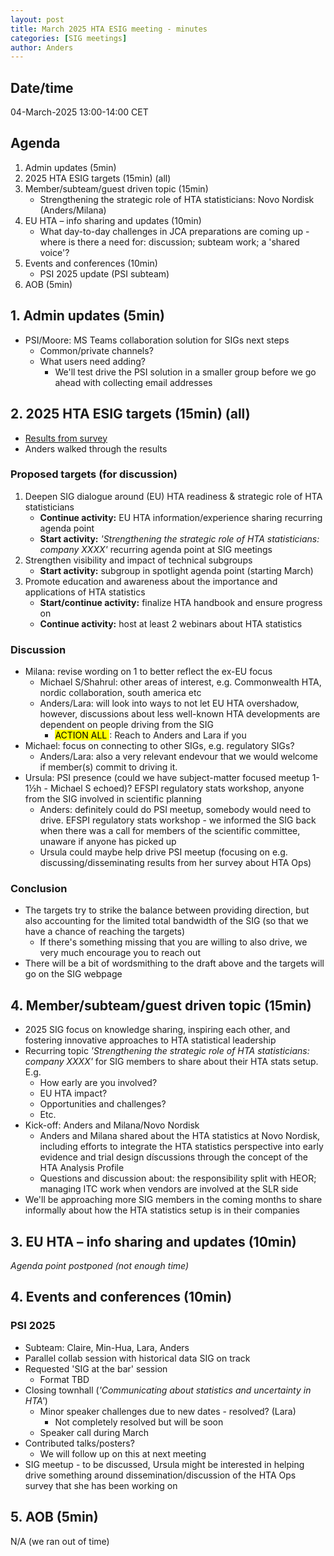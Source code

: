 ```yaml
---
layout: post
title: March 2025 HTA ESIG meeting - minutes 
categories: [SIG meetings]
author: Anders
---
```


## Date/time
04-March-2025 13:00-14:00 CET


## Agenda

1. Admin updates (5min)
2. 2025 HTA ESIG targets (15min) (all)
3. Member/subteam/guest driven topic (15min)
   - Strengthening the strategic role of HTA statisticians: Novo Nordisk (Anders/Milana)
4. EU HTA – info sharing and updates (10min)
   - What day-to-day challenges in JCA preparations are coming up - where is there a need for: discussion; subteam work; a 'shared voice'?
5. Events and conferences (10min)
   - PSI 2025 update (PSI subteam)
6. AOB (5min)


## 1. Admin updates (5min)

- PSI/Moore: MS Teams collaboration solution for SIGs next steps
  - Common/private channels?
  - What users need adding?
    - We'll test drive the PSI solution in a smaller group before we go ahead with collecting email addresses


## 2. 2025 HTA ESIG targets (15min) (all)

- [Results from survey](https://htaesig.github.io/2025-esig-targets-survey-results/)
- Anders walked through the results


### Proposed targets (for discussion)

1. Deepen SIG dialogue around (EU) HTA readiness & strategic role of HTA statisticians
   - **Continue activity:** EU HTA information/experience sharing recurring agenda point
   - **Start activity:** _'Strengthening the strategic role of HTA statisticians: company XXXX'_ recurring agenda point at SIG meetings
2. Strengthen visibility and impact of technical subgroups
   - **Start activity:** subgroup in spotlight agenda point (starting March)
3. Promote education and awareness about the importance and applications of HTA statistics
   - **Start/continue activity:** finalize HTA handbook and ensure progress on
   - **Continue activity:** host at least 2 webinars about HTA statistics

### Discussion
- Milana: revise wording on 1 to better reflect the ex-EU focus
  - Michael S/Shahrul: other areas of interest, e.g. Commonwealth HTA, nordic collaboration, south america etc
  - Anders/Lara: will look into ways to not let EU HTA overshadow, however, discussions about less well-known HTA developments are dependent on people driving from the SIG
    - <mark>ACTION ALL </mark>: Reach to Anders and Lara if you  
- Michael: focus on connecting to other SIGs, e.g. regulatory SIGs?
  - Anders/Lara: also a very relevant endevour that we would welcome if member(s) commit to driving it.
- Ursula: PSI presence (could we have subject-matter focused meetup 1-1½h - Michael S echoed)? EFSPI regulatory stats workshop, anyone from the SIG involved in scientific planning
  - Anders: definitely could do PSI meetup, somebody would need to drive. EFSPI regulatory stats workshop - we informed the SIG back when there was a call for members of the scientific committee, unaware if anyone has picked up
  - Ursula could maybe help drive PSI meetup (focusing on e.g. discussing/disseminating results from her survey about HTA Ops)

### Conclusion

- The targets try to strike the balance between providing direction, but also accounting for the limited total bandwidth of the SIG (so that we have a chance of reaching the targets)
  - If there's something missing that you are willing to also drive, we very much encourage you to reach out
- There will be a bit of wordsmithing to the draft above and the targets will go on the SIG webpage

## 4. Member/subteam/guest driven topic (15min)

- 2025 SIG focus on knowledge sharing, inspiring each other, and fostering innovative approaches to HTA statistical
  leadership
- Recurring topic _'Strengthening the strategic role of HTA statisticians: company XXXX'_ for SIG members to share about their HTA stats setup. E.g.
  - How early are you involved?
  - EU HTA impact?
  - Opportunities and challenges?
  - Etc.
- Kick-off: Anders and Milana/Novo Nordisk
  - Anders and Milana shared about the HTA statistics  at Novo Nordisk, including efforts to integrate the HTA statistics perspective into early
  evidence and trial design díscussions through the concept of the HTA Analysis Profile
  - Questions and discussion about: the responsibility split with HEOR; managing ITC work when vendors are involved at the SLR side
- We'll be approaching more SIG members in the coming months to share informally about how the HTA statistics setup is in their companies

## 3. EU HTA – info sharing and updates (10min)

*Agenda point postponed (not enough time)*

## 4. Events and conferences (10min)

### PSI 2025

- Subteam: Claire, Min-Hua, Lara, Anders
- Parallel collab session with historical data SIG on track
- Requested 'SIG at the bar' session 
  - Format TBD
- Closing townhall (_'Communicating about statistics and uncertainty in HTA'_)
  - Minor speaker challenges due to new dates - resolved? (Lara)
    - Not completely resolved but will be soon
  - Speaker call during March
- Contributed talks/posters?
  - We will follow up on this at next meeting
- SIG meetup - to be discussed, Ursula might be interested in helping drive something around dissemination/discussion of the HTA Ops survey that she has been working on

## 5. AOB (5min)

N/A (we ran out of time)